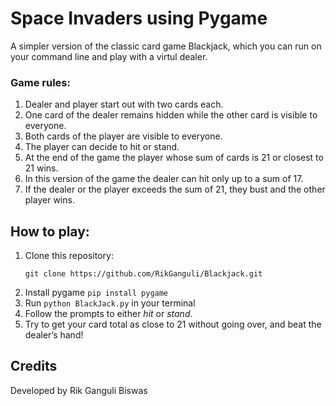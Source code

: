 <h1>Space Invaders using Pygame</h1>
A simpler version of the classic card game Blackjack, which you can run on your command line and play with a virtul dealer.
<h3>Game rules:</h3>
<ol>
  <li>Dealer and player start out with two cards each.</li>
  <li>One card of the dealer remains hidden while the other card is visible to everyone.</li>
  <li>Both cards of the player are visible to everyone.</li>
  <li>The player can decide to hit or stand.</li>
  <li>At the end of the game the player whose sum of cards is 21 or closest to 21 wins.</li>
  <li>In this version of the game the dealer can hit only up to a sum of 17.</li>
  <li>If the dealer or the player exceeds the sum of 21, they bust and the other player wins.</li>
</ol>

<h2>How to play:</h2>
<ol>
  <li>Clone this repository: <pre><code>git clone https://github.com/RikGanguli/Blackjack.git</code></pre></li>
  <li>Install pygame <code>pip install pygame</code></li>
  <li>Run <code>python BlackJack.py</code> in your terminal</li>
  <li>Follow the prompts to either <em>hit</em> or <em>stand</em>.</li>
  <li>Try to get your card total as close to 21 without going over, and beat the dealer’s hand!</li>
</ol>

<h2>Credits</h2>
<p>Developed by Rik Ganguli Biswas</p>
